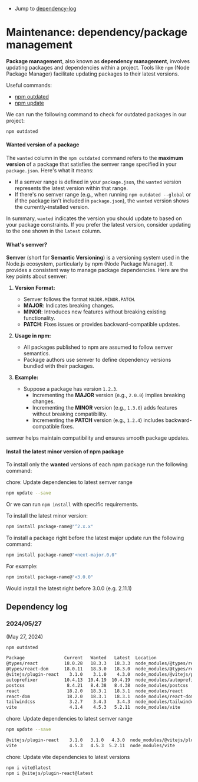 - Jump to [dependency-log](#dependency-log)

# Maintenance: dependency/package management

**Package management**, also known as **dependency management**, involves updating packages and dependencies within a project. Tools like `npm` (Node Package Manager) facilitate updating packages to their latest versions.

Useful commands:

- [npm outdated](https://docs.npmjs.com/cli/v10/commands/npm-outdated)
- [npm update](https://docs.npmjs.com/cli/v10/commands/npm-update)

We can run the following command to check for outdated packages in our project:

```sh
npm outdated
```

#### **Wanted version** of a package

The `wanted` column in the `npm outdated` command refers to the **maximum version** of a package that satisfies the semver range specified in your `package.json`. Here's what it means:

- If a semver range is defined in your `package.json`, the `wanted` version represents the latest version within that range.
- If there's no semver range (e.g., when running `npm outdated --global` or if the package isn't included in `package.json`), the `wanted` version shows the currently-installed version.

In summary, `wanted` indicates the version you should update to based on your package constraints. If you prefer the latest version, consider updating to the one shown in the `latest` column. 

#### What's **semver**?

**Semver** (short for **Semantic Versioning**) is a versioning system used in the Node.js ecosystem, particularly by npm (Node Package Manager). It provides a consistent way to manage package dependencies. Here are the key points about semver:

1. **Version Format:**
   - Semver follows the format `MAJOR.MINOR.PATCH`.
   - **MAJOR**: Indicates breaking changes.
   - **MINOR**: Introduces new features without breaking existing functionality.
   - **PATCH**: Fixes issues or provides backward-compatible updates.

2. **Usage in npm:**
   - All packages published to npm are assumed to follow semver semantics.
   - Package authors use semver to define dependency versions bundled with their packages.

3. **Example:**
   - Suppose a package has version `1.2.3`.
     - Incrementing the **MAJOR** version (e.g., `2.0.0`) implies breaking changes.
     - Incrementing the **MINOR** version (e.g., `1.3.0`) adds features without breaking compatibility.
     - Incrementing the **PATCH** version (e.g., `1.2.4`) includes backward-compatible fixes.

semver helps maintain compatibility and ensures smooth package updates.

#### Install the latest minor version of npm package

To install only the **wanted** versions of each npm package run the following command:

chore: Update dependencies to latest semver range

```sh
npm update --save
```

Or we can run `npm install` with specific requirements. 

To install the latest minor version:

```sh
npm install package-name@"^2.x.x"
```

To install a package right before the latest major update run the following command:

```sh
npm install package-name@"<next-major.0.0"
```

For example:

```sh
npm install package-name@"<3.0.0" 
```

Would install the latest right before 3.0.0 (e.g. 2.11.1)

## Dependency log

### 2024/05/27

(May 27, 2024)

```sh
npm outdated

Package               Current   Wanted   Latest  Location                           Depended by
@types/react          18.0.28   18.3.3   18.3.3  node_modules/@types/react          react-ai
@types/react-dom      18.0.11   18.3.0   18.3.0  node_modules/@types/react-dom      react-ai
@vitejs/plugin-react    3.1.0    3.1.0    4.3.0  node_modules/@vitejs/plugin-react  react-ai
autoprefixer          10.4.13  10.4.19  10.4.19  node_modules/autoprefixer          react-ai
postcss                8.4.21   8.4.38   8.4.38  node_modules/postcss               react-ai
react                  18.2.0   18.3.1   18.3.1  node_modules/react                 react-ai
react-dom              18.2.0   18.3.1   18.3.1  node_modules/react-dom             react-ai
tailwindcss             3.2.7    3.4.3    3.4.3  node_modules/tailwindcss           react-ai
vite                    4.1.4    4.5.3   5.2.11  node_modules/vite                  react-ai
```

chore: Update dependencies to latest semver range

```sh
npm update --save

@vitejs/plugin-react    3.1.0   3.1.0   4.3.0  node_modules/@vitejs/plugin-react  react-ai
vite                    4.5.3   4.5.3  5.2.11  node_modules/vite                  react-ai
```

chore: Update vite dependencies to latest versions

```sh
npm i vite@latest
npm i @vitejs/plugin-react@latest
```